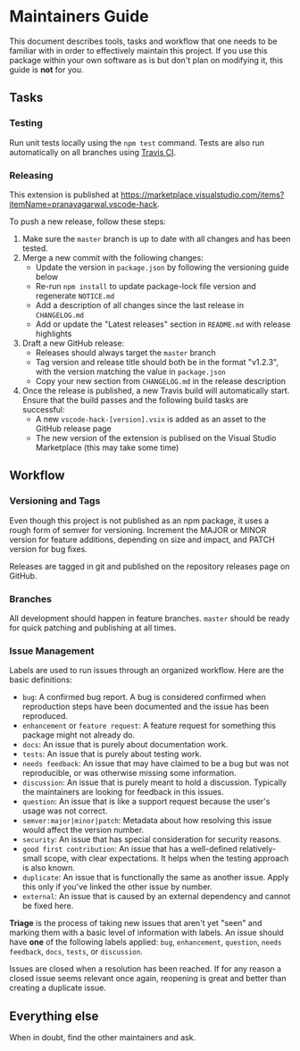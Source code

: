 # Maintainers Guide

This document describes tools, tasks and workflow that one needs to be familiar
with in order to effectively maintain this project. If you use this package
within your own software as is but don't plan on modifying it, this guide is
**not** for you.

## Tasks

### Testing

Run unit tests locally using the `npm test` command. Tests are also run
automatically on all branches using
[Travis CI](https://travis-ci.org/slackhq/vscode-hack).

### Releasing

This extension is published at
https://marketplace.visualstudio.com/items?itemName=pranayagarwal.vscode-hack.

To push a new release, follow these steps:

1. Make sure the `master` branch is up to date with all changes and has been
   tested.
2. Merge a new commit with the following changes:
   - Update the version in `package.json` by following the versioning guide
     below
   - Re-run `npm install` to update package-lock file version and regenerate
     `NOTICE.md`
   - Add a description of all changes since the last release in `CHANGELOG.md`
   - Add or update the "Latest releases" section in `README.md` with release
     highlights
3. Draft a new GitHub release:
   - Releases should always target the `master` branch
   - Tag version and release title should both be in the format "v1.2.3", with
     the version matching the value in `package.json`
   - Copy your new section from `CHANGELOG.md` in the release description
4. Once the release is published, a new Travis build will automatically start.
   Ensure that the build passes and the following build tasks are successful:
   - A new `vscode-hack-[version].vsix` is added as an asset to the GitHub
     release page
   - The new version of the extension is publised on the Visual Studio
     Marketplace (this may take some time)

## Workflow

### Versioning and Tags

Even though this project is not published as an npm package, it uses a rough
form of semver for versioning. Increment the MAJOR or MINOR version for feature
additions, depending on size and impact, and PATCH version for bug fixes.

Releases are tagged in git and published on the repository releases page on
GitHub.

### Branches

All development should happen in feature branches. `master` should be ready for
quick patching and publishing at all times.

### Issue Management

Labels are used to run issues through an organized workflow. Here are the basic
definitions:

- `bug`: A confirmed bug report. A bug is considered confirmed when reproduction
  steps have been documented and the issue has been reproduced.
- `enhancement` or `feature request`: A feature request for something this
  package might not already do.
- `docs`: An issue that is purely about documentation work.
- `tests`: An issue that is purely about testing work.
- `needs feedback`: An issue that may have claimed to be a bug but was not
  reproducible, or was otherwise missing some information.
- `discussion`: An issue that is purely meant to hold a discussion. Typically
  the maintainers are looking for feedback in this issues.
- `question`: An issue that is like a support request because the user's usage
  was not correct.
- `semver:major|minor|patch`: Metadata about how resolving this issue would
  affect the version number.
- `security`: An issue that has special consideration for security reasons.
- `good first contribution`: An issue that has a well-defined relatively-small
  scope, with clear expectations. It helps when the testing approach is also
  known.
- `duplicate`: An issue that is functionally the same as another issue. Apply
  this only if you've linked the other issue by number.
- `external`: An issue that is caused by an external dependency and cannot be
  fixed here.

**Triage** is the process of taking new issues that aren't yet "seen" and
marking them with a basic level of information with labels. An issue should have
**one** of the following labels applied: `bug`, `enhancement`, `question`,
`needs feedback`, `docs`, `tests`, or `discussion`.

Issues are closed when a resolution has been reached. If for any reason a closed
issue seems relevant once again, reopening is great and better than creating a
duplicate issue.

## Everything else

When in doubt, find the other maintainers and ask.
